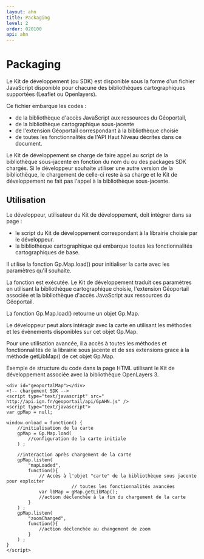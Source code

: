 ```yaml
---
layout: ahn
title: Packaging
level: 2
order: 020100
api: ahn
---
```


# Packaging

Le Kit de développement (ou SDK) est disponible sous la forme d'un fichier JavaScript disponible pour chacune des bibliothèques cartographiques supportées (Leaflet ou Openlayers).

Ce fichier embarque les codes :

* de la bibliothèque d'accès JavaScript aux ressources du Géoportail,
* de la bibliothèque cartographique sous-jacente
* de l'extension Géoportail correspondant à la bibliothèque choisie
* de toutes les fonctionnalités de l'API Haut Niveau décrites dans ce document.

Le Kit de développement se charge de faire appel au script de la bibliothèque sous-jacente en fonction du nom du ou des packages SDK chargés. Si le développeur souhaite utiliser une autre version de la bibliothèque, le chargement de celle-ci reste à sa charge et le Kit de développement ne fait pas l'appel à la bibliothèque sous-jacente.


## Utilisation

Le développeur, utilisateur du Kit de développement, doit intégrer dans sa page :

* le script du Kit de développement correspondant à la librairie choisie par le développeur.
* la bibliothèque cartographique qui embarque toutes les fonctionnalités cartographiques de base.

Il utilise la fonction Gp.Map.load() pour initialiser la carte avec les paramètres qu'il souhaite.

La fonction est exécutée. Le Kit de développement traduit ces paramètres en utilisant la bibliothèque cartographique choisie, l'extension Géoportail associée et la bibliothèque d'accès JavaScript aux ressources du Géoportail.

La fonction Gp.Map.load() retourne un objet Gp.Map.

Le développeur peut alors intéragir avec la carte en utilisant les méthodes et les évènements disponibles sur cet objet Gp.Map.

Pour une utilisation avancée, il a accès à toutes les méthodes et fonctionnalités de la librairie sous jacente et de ses extensions grace à la méthode getLibMap() de cet objet Gp.Map.

Exemple de structure du code dans la page HTML utilisant le Kit de développement associée avec la bibliothèque OpenLayers 3.


```
<div id="geoportalMap"></div>
<!-- chargement SDK -->
<script type="text/javascript" src=" http://api.ign.fr/geoportail/api/GpAHN.js" />
<script type="text/javascript">
var gpMap = null;

window.onload = function() {
    //initialisation de la carte
    gpMap = Gp.Map.load(
        //configuration de la carte initiale
    ) ;

    //interaction après chargement de la carte
    gpMap.listen(
        "mapLoaded",
        function(){
            // Accès à l'objet "carte" de la bibliothèque sous jacente pour exploiter
                        // toutes les fonctionnalités avancées
            var lbMap = gMap.getLibMap();
            //action déclenchée à la fin du chargement de la carte
        }
    ) ;
    gpMap.listen(
        "zoomChanged",
        function(){
            //action déclenchée au changement de zoom
        }
    ) ;
}
</script>
```
